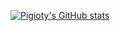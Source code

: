 [![Pigioty's GitHub stats](https://github-readme-stats.vercel.app/api?username=pigiotyreal)](https://github.com/anuraghazra/github-readme-stats)
